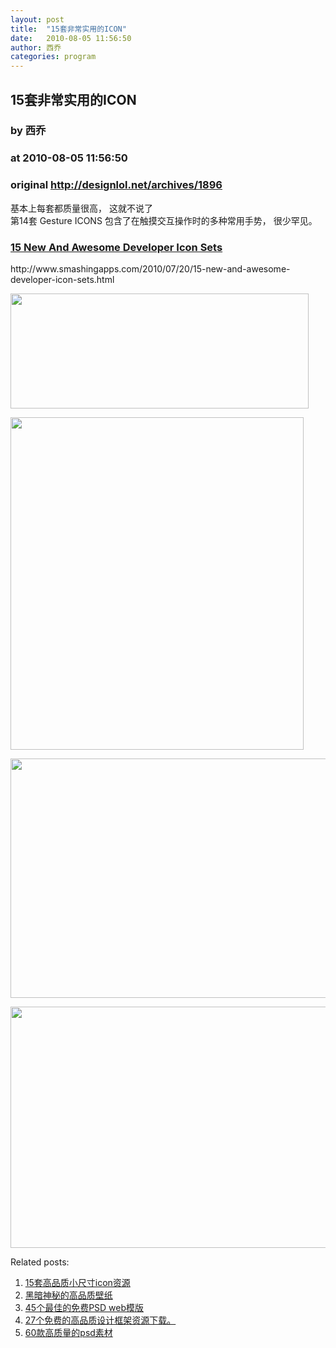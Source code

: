 ```yaml
---
layout: post
title:  "15套非常实用的ICON"
date:   2010-08-05 11:56:50
author: 西乔
categories: program
---
```


## 15套非常实用的ICON
### by 西乔
### at 2010-08-05 11:56:50
### original <http://designlol.net/archives/1896>

<p>基本上每套都质量很高， 这就不说了<br>
  第14套 Gesture   ICONS 包含了在触摸交互操作时的多种常用手势， 很少罕见。<br>
<h3><a href="http://www.smashingapps.com/2010/07/20/15-new-and-awesome-developer-icon-sets.html"><strong>15 New And Awesome Developer Icon Sets</strong></a></h3>
<p>http://www.smashingapps.com/2010/07/20/15-new-and-awesome-developer-icon-sets.html</p>
<p><a href="http://www.smashingapps.com/2010/07/20/15-new-and-awesome-developer-icon-sets.html"><img src="http://designlol.net/wp-content/uploads/2010/07/icon-sets15_2.jpg" height="184" width="477"></a></p>
<p><a href="http://www.smashingapps.com/2010/07/20/15-new-and-awesome-developer-icon-sets.html"><img src="http://designlol.net/wp-content/uploads/2010/07/icon-sets14_2.jpg" height="532" width="469"></a></p>
<p><a href="http://www.smashingapps.com/2010/07/20/15-new-and-awesome-developer-icon-sets.html"><img src="http://designlol.net/wp-content/uploads/2010/07/icon-sets3_2.jpg" height="383" width="550"></a></p>
<p><a href="http://www.smashingapps.com/2010/07/20/15-new-and-awesome-developer-icon-sets.html"><img src="http://designlol.net/wp-content/uploads/2010/07/icon-sets1_2.jpg" height="386" width="550"></a></p>


<p>Related posts:<ol><li><a href="http://designlol.net/archives/1845" rel="bookmark" title="Permanent Link: 15套高品质小尺寸icon资源">15套高品质小尺寸icon资源</a></li>
<li><a href="http://designlol.net/archives/1698" rel="bookmark" title="Permanent Link: 黑暗神秘的高品质壁纸">黑暗神秘的高品质壁纸</a></li>
<li><a href="http://designlol.net/archives/1450" rel="bookmark" title="Permanent Link: 45个最佳的免费PSD web模版">45个最佳的免费PSD web模版</a></li>
<li><a href="http://designlol.net/archives/1449" rel="bookmark" title="Permanent Link: 27个免费的高品质设计框架资源下载。">27个免费的高品质设计框架资源下载。</a></li>
<li><a href="http://designlol.net/archives/386" rel="bookmark" title="Permanent Link: 60款高质量的psd素材">60款高质量的psd素材</a></li>
</ol></p></p>